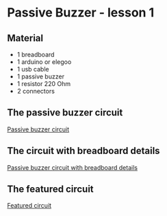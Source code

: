 # Passive Buzzer - lesson 1
## Material
* 1 breadboard
* 1 arduino or elegoo
* 1 usb cable
* 1 passive buzzer
* 1 resistor 220 Ohm
* 2 connectors

## The passive buzzer circuit
[Passive buzzer circuit](https://drive.google.com/open?id=1TY7OnwfHj49OdZhDgV0zoXW6K37jyiSo)

## The circuit with breadboard details
[Passive buzzer circuit with breadboard details](https://drive.google.com/open?id=1cx55Cy-L7P8fnN_y-1h2yEdIRgYcvdAi)

## The featured circuit
[Featured circuit](https://drive.google.com/open?id=1pwvaJoq3D8Yck4HIBF3HNRX_bRMyUNBe)
